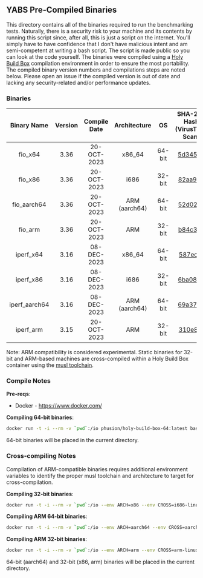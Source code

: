 ## YABS Pre-Compiled Binaries

This directory contains all of the binaries required to run the benchmarking tests. Naturally, there is a security risk to your machine and its contents by running this script since, after all, this is just a script on the internet. You'll simply have to have confidence that I don't have malicious intent and am semi-competent at writing a bash script. The script is made public so you can look at the code yourself. The binaries were compiled using a [Holy Build Box](https://github.com/phusion/holy-build-box) compilation environment in order to ensure the most portability. The compiled binary version numbers and compilations steps are noted below. Please open an issue if the compiled version is out of date and lacking any security-related and/or performance updates.

### Binaries

| Binary Name | Version | Compile Date | Architecture | OS | SHA-256 Hash<br>(VirusTotal Scan) |
|:-:|:-:|:-:|:-:|:-:|:-:|
| fio_x64 | 3.36 | 20-OCT-2023 | x86_64 | 64-bit | [5d345d0](https://www.virustotal.com/gui/file/5d345d0eac6da12753c5296d86393cec046d1a7e5794594aa62127a19001ce30) |
| fio_x86 | 3.36 |  20-OCT-2023 | i686 | 32-bit | [82aa945](https://www.virustotal.com/gui/file/82aa94592e3498c8a84e6563e070d61a40f7ac385a846c752e6f22f941c10d20) |
| fio_aarch64 | 3.36 | 20-OCT-2023 | ARM (aarch64) | 64-bit | [52d02cb](https://www.virustotal.com/gui/file/52d02cb20959ac488b2369a6fdaad421211619c309deb1d7a795279242a30b22) |
| fio_arm | 3.36 | 20-OCT-2023 | ARM  | 32-bit | [b84c3de](https://www.virustotal.com/gui/file/b84c3de74eec4073b7770569937ddbcaef3dc5c33c0e03401694ff277494e745) |
| iperf_x64 | 3.16 | 08-DEC-2023 | x86_64 | 64-bit | [587ec9f](https://www.virustotal.com/gui/file/587ec9ff96ab7320d14c84be64c5c8d92e5145f68361b93d66cd612227c9c513) |
| iperf_x86 | 3.16 |  08-DEC-2023 | i686 | 32-bit | [6ba0814](https://www.virustotal.com/gui/file/6ba08140e60ada3399935c2c3a998563fd2ab9936ac75f5b8e925b7ae20b5228) |
| iperf_aarch64 | 3.16 | 08-DEC-2023 | ARM (aarch64) | 64-bit | [69a3760](https://www.virustotal.com/gui/file/69a3760f7cb2b6a2beaeff8349fa104d0b2669f2a2a2c999f8d1f55ccc8b4f16) |
| iperf_arm | 3.15 | 20-OCT-2023 | ARM | 32-bit | [310e80f](https://www.virustotal.com/gui/file/310e80f442dda47fa0fe41225af85e8b91e75116dce5187f123380fd3c3c85a8) |

Note: ARM compatibility is considered experimental. Static binaries for 32-bit and ARM-based machines are cross-compiled within a Holy Build Box container using the [musl toolchain](https://musl.cc/).

### Compile Notes

**Pre-reqs**:
  * Docker - https://www.docker.com/

**Compiling 64-bit binaries**:

```sh
docker run -t -i --rm -v `pwd`:/io phusion/holy-build-box-64:latest bash /io/compile.sh
```

64-bit binaries will be placed in the current directory.

### Cross-compiling Notes

Compilation of ARM-compatible binaries requires additional environment variables to identify the proper musl toolchain and architecture to target for cross-compilation.

**Compiling 32-bit binaries**:

```sh
docker run -t -i --rm -v `pwd`:/io --env ARCH=x86 --env CROSS=i686-linux-musl --env HOST=i686-linux-musl phusion/holy-build-box-64:latest bash /io/cross-compile.sh
```

**Compiling ARM 64-bit binaries**:

```sh
docker run -t -i --rm -v `pwd`:/io --env ARCH=aarch64 --env CROSS=aarch64-linux-musl --env HOST=aarch64-linux-gnu phusion/holy-build-box-64:latest bash /io/cross-compile.sh
```

**Compiling ARM 32-bit binaries**:

```sh
docker run -t -i --rm -v `pwd`:/io --env ARCH=arm --env CROSS=arm-linux-musleabihf --env HOST=arm-linux-gnueabihf phusion/holy-build-box-64:latest bash /io/cross-compile.sh
```

64-bit (aarch64) and 32-bit (x86, arm) binaries will be placed in the current directory.
